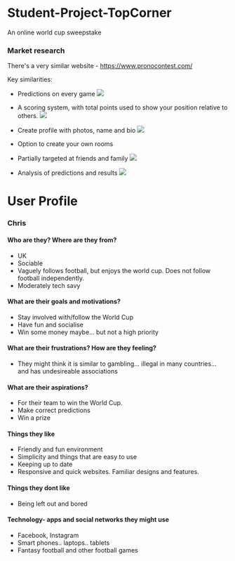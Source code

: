 # Student-Project-TopCorner
An online world cup sweepstake


### Market research
There's a very similar website - https://www.pronocontest.com/

Key similarities:
* Predictions on every game
![](https://i.imgur.com/E6dFbYy.png)

* A scoring system, with total points used to show your position relative to others.
![](https://i.imgur.com/b8ouoZN.png)
* Create profile with photos, name and bio
![](https://i.imgur.com/qqhiHsZ.png)
* Option to create your own rooms

* Partially targeted at friends and family
![](https://i.imgur.com/UPhYnVU.jpg)
* Analysis of predictions and results
![](https://i.imgur.com/dDPsJYb.png)





# User Profile
### Chris
#### Who are they? Where are they from?
* UK
* Sociable
* Vaguely follows football, but enjoys the world cup. Does not follow football independently.
* Moderately tech savy
#### What are their goals and motivations?
* Stay involved with/follow the World Cup
* Have fun and socialise
* Win some money maybe... but not a high priority
#### What are their frustrations? How are they feeling?
* They might think it is similar to gambling... illegal in many countries... and has undesireable associations
#### What are their aspirations?
* For their team to win the World Cup. 
* Make correct predictions
* Win a prize
#### Things they like
* Friendly and fun environment 
* Simplicity and things that are easy to use
* Keeping up to date
* Responsive and quick websites. Familiar designs and features.
#### Things they dont like
* Being left out and bored
#### Technology- apps and social networks they might use
* Facebook, Instagram
* Smart phones.. laptops.. tablets
* Fantasy football and other football games






